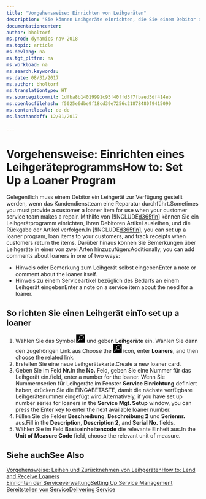 ```yaml
---
title: "Vorgehensweise: Einrichten von Leihgeräten"
description: "Sie können Leihgeräte einrichten, die Sie einem Debitor ausleihen können, wenn er Serviceartikel im Service hat."
documentationcenter: 
author: bholtorf
ms.prod: dynamics-nav-2018
ms.topic: article
ms.devlang: na
ms.tgt_pltfrm: na
ms.workload: na
ms.search.keywords: 
ms.date: 08/31/2017
ms.author: bholtorf
ms.translationtype: HT
ms.sourcegitcommit: 1dfba8b14019991c95f40ffd5f7fbaed5df414eb
ms.openlocfilehash: f5025e6dbe9f18cd39e7256c21878480f9415090
ms.contentlocale: de-de
ms.lasthandoff: 12/01/2017

---
```

# <a name="how-to-set-up-a-loaner-program"></a><span data-ttu-id="f62d2-103">Vorgehensweise: Einrichten eines Leihgeräteprogramms</span><span class="sxs-lookup"><span data-stu-id="f62d2-103">How to: Set Up a Loaner Program</span></span>
<span data-ttu-id="f62d2-104">Gelegentlich muss einem Debitor ein Leihgerät zur Verfügung gestellt werden, wenn das Kundendienstteam eine Reparatur durchführt.</span><span class="sxs-lookup"><span data-stu-id="f62d2-104">Sometimes you must provide a customer a loaner item for use when your customer service team makes a repair.</span></span> <span data-ttu-id="f62d2-105">Mithilfe von [!INCLUDE[d365fin](includes/d365fin_md.md)] können Sie ein Leihgerätprogramm einrichten, Ihren Debitoren Artikel ausleihen, und die Rückgabe der Artikel verfolgen.</span><span class="sxs-lookup"><span data-stu-id="f62d2-105">In [!INCLUDE[d365fin](includes/d365fin_md.md)], you can set up a loaner program, loan items to your customers, and track receipts when customers return the items.</span></span> <span data-ttu-id="f62d2-106">Darüber hinaus können Sie Bemerkungen über Leihgeräte in einer von zwei Arten hinzuzufügen:</span><span class="sxs-lookup"><span data-stu-id="f62d2-106">Additionally, you can add comments about loaners in one of two ways:</span></span>  
  
* <span data-ttu-id="f62d2-107">Hinweis oder Bemerkung zum Leihgerät selbst eingeben</span><span class="sxs-lookup"><span data-stu-id="f62d2-107">Enter a note or comment about the loaner itself.</span></span>  
* <span data-ttu-id="f62d2-108">Hinweis zu einem Serviceartikel bezüglich des Bedarfs an einem Leihgerät eingeben</span><span class="sxs-lookup"><span data-stu-id="f62d2-108">Enter a note on a service item about the need for a loaner.</span></span>  

## <a name="to-set-up-a-loaner"></a><span data-ttu-id="f62d2-109">So richten Sie einen Leihgerät ein</span><span class="sxs-lookup"><span data-stu-id="f62d2-109">To set up a loaner</span></span>  
1. <span data-ttu-id="f62d2-110">Wählen Sie das Symbol ![Nach Seite oder Bericht suchen](media/ui-search/search_small.png "Nach Seite oder Bericht suchen") und geben **Leihgeräte** ein. Wählen Sie dann den zugehörigen Link aus.</span><span class="sxs-lookup"><span data-stu-id="f62d2-110">Choose the ![Search for Page or Report](media/ui-search/search_small.png "Search for Page or Report icon") icon, enter **Loaners**, and then choose the related link.</span></span>  
2. <span data-ttu-id="f62d2-111">Erstellen Sie eine neue Leihgerätekarte.</span><span class="sxs-lookup"><span data-stu-id="f62d2-111">Create a new loaner card.</span></span> 
3. <span data-ttu-id="f62d2-112">Geben Sie im Feld **Nr.**</span><span class="sxs-lookup"><span data-stu-id="f62d2-112">In the **No.**</span></span> <span data-ttu-id="f62d2-113">Feld,  geben Sie eine Nummer für das Leihgerät ein.</span><span class="sxs-lookup"><span data-stu-id="f62d2-113">field, enter a number for the loaner.</span></span> <span data-ttu-id="f62d2-114">Wenn Sie Nummernserien für Leihgeräte im Fenster **Service Einrichtung** definiert haben, drücken Sie die EINGABETASTE, damit die nächste verfügbare Leihgerätenummer eingefügt wird.</span><span class="sxs-lookup"><span data-stu-id="f62d2-114">Alternatively, if you have set up number series for loaners in the **Service Mgt. Setup** window, you can press the Enter key to enter the next available loaner number.</span></span>  
4. <span data-ttu-id="f62d2-115">Füllen Sie die Felder **Beschreibung**, **Beschreibung 2** und **Seriennr.** aus.</span><span class="sxs-lookup"><span data-stu-id="f62d2-115">Fill in the **Description**, **Description 2**, and **Serial No.** fields.</span></span>  
5. <span data-ttu-id="f62d2-116">Wählen Sie im Feld **Basiseinheitencode** die relevante Einheit aus.</span><span class="sxs-lookup"><span data-stu-id="f62d2-116">In the **Unit of Measure Code** field, choose the relevant unit of measure.</span></span>  
  
## <a name="see-also"></a><span data-ttu-id="f62d2-117">Siehe auch</span><span class="sxs-lookup"><span data-stu-id="f62d2-117">See Also</span></span>
[<span data-ttu-id="f62d2-118">Vorgehensweise: Leihen und Zurücknehmen von Leihgeräten</span><span class="sxs-lookup"><span data-stu-id="f62d2-118">How to: Lend and Receive Loaners</span></span>](service-how-to-lend-receive-loaners.md)  
[<span data-ttu-id="f62d2-119">Einrichten der Serviceverwaltung</span><span class="sxs-lookup"><span data-stu-id="f62d2-119">Setting Up Service Management</span></span>](service-setup-service.md)  
[<span data-ttu-id="f62d2-120">Bereitstellen von Service</span><span class="sxs-lookup"><span data-stu-id="f62d2-120">Delivering Service</span></span>](service-deliver-service.md)  


